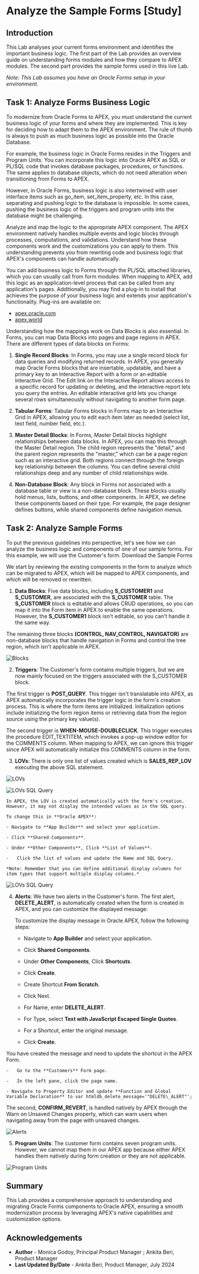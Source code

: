 # Analyze the Sample Forms [Study]

## Introduction
This Lab analyses your current forms environment and identifies the important business logic. The first part of the Lab provides an overview guide on understanding forms modules and how they compare to APEX modules. The second part provides the sample forms used in this live Lab.

*Note: This Lab assumes you have an Oracle Forms setup in your environment.*

## Task 1: Analyze Forms Business Logic
To modernize from Oracle Forms to APEX, you must understand the current business logic of your forms and where they are implemented. This is key for deciding how to adapt them to the APEX environment. The rule of thumb is always to push as much business logic as possible into the Oracle Database.

For example, the business logic in Oracle Forms resides in the Triggers and Program Units. You can incorporate this logic into Oracle APEX as SQL or PL/SQL code that invokes database packages, procedures, or functions. The same applies to database objects, which do not need alteration when transitioning from Forms to APEX.

However, in Oracle Forms, business logic is also intertwined with user interface items such as go_item, set_item_property, etc. In this case, separating and pushing logic to the database is impossible. In some cases, pushing the business logic of the triggers and program units into the database might be challenging.

Analyze and map the logic to the appropriate APEX component. The APEX environment natively handles multiple events and logic blocks through processes, computations, and validations. Understand how these components work and the customizations you can apply to them. This understanding prevents you from rewriting code and business logic that APEX's components can handle automatically.

You can add business logic to Forms through the PL/SQL attached libraries, which you can usually call from form modules. When mapping to APEX, add this logic as an application-level process that can be called from any application's pages. Additionally, you may find a plug-in to install that achieves the purpose of your business logic and extends your application's functionality. Plug-ins are available on:

-	[apex.oracle.com](https://apex.oracle.com/en/solutions/apps/)
-	[apex.world](https://apex.world/ords/f?p=100:700)

Understanding how the mappings work on Data Blocks is also essential. In Forms, you can map Data Blocks into pages and page regions in APEX. There are different types of data blocks on Forms:

1.	**Single Record Blocks**:
In Forms, you may use a single record block for data queries and modifying returned records. In APEX, you generally map Oracle Forms blocks that are insertable, updatable, and have a primary key to an Interactive Report with a form or an editable Interactive Grid. The Edit link on the Interactive Report allows access to a specific record for updating or deleting, and the interactive report lets you query the entries. An editable interactive grid lets you change several rows simultaneously without navigating to another form page.

2. **Tabular Forms**:
Tabular Forms blocks in Forms map to an Interactive Grid in APEX, allowing you to edit each item later as needed (select list, text field, number field, etc.).

3. **Master Detail Blocks**:
In Forms, Master Detail blocks highlight relationships between data blocks. In APEX, you can map this through the Master Detail region. The child region represents the "detail," and the parent region represents the "master," which can be a page region such as an interactive grid. Both regions connect through the foreign key relationship between the columns. You can define several child relationships deep and any number of child relationships wide.

4. **Non-Database Block**:
Any block in Forms not associated with a database table or view is a non-database block. These blocks usually hold menus, lists, buttons, and other components. In APEX, we define these components based on their type. For example, the page designer defines buttons, while shared components define navigation menus.


## Task 2: Analyze Sample Forms
To put the previous guidelines into perspective, let's see how we can analyze the business logic and components of one of our sample forms. For this example, we will use the Customer's form. Download the Sample Forms

We start by reviewing the existing components in the form to analyze which can be migrated to APEX, which will be mapped to APEX components, and which will be removed or rewritten.

1. **Data Blocks**:
Five data blocks, including **S\_CUSTOMER1** and **S\_CUSTOMER**, are associated with the **S\_CUSTOMER** table. The **S\_CUSTOMER** block is editable and allows CRUD operations, so you can map it into the Form item in APEX to enable the same operations. However, the **S\_CUSTOMER1** block isn't editable, so you can't handle it the same way.

The remaining three blocks **(CONTROL, NAV\_CONTROL, NAVIGATOR)** are non-database blocks that handle navigation in Forms and control the tree region, which isn't applicable in APEX.

![Blocks](images/data-blocks.png " ")

2. **Triggers**: The Customer's form contains multiple triggers, but we are now mainly focused on the triggers associated with the S_CUSTOMER block.

The first trigger is **POST\_QUERY**. This trigger isn't translatable into APEX, as APEX automatically incorporates the trigger logic in the form's creation process. This is where the form items are initialized. Initialization options include initializing the form region items or retrieving data from the region source using the primary key value(s).

The second trigger is **WHEN-MOUSE-DOUBLECLICK**. This trigger executes the procedure EDIT_TEXTITEM, which invokes a pop-up window editor for the COMMENTS column. When mapping to APEX, we can ignore this trigger since APEX will automatically initialize this COMMENTS column in the form.

3. **LOVs**: There is only one list of values created which is **SALES\_REP\_LOV** executing the above SQL statement.

![LOVs](images/lovs.png " ")

![LOVs SQL Query](images/sql-query.png " ")

    In APEX, the LOV is created automatically with the form's creation. However, it may not display the intended values as in the SQL query.

    To change this in **Oracle APEX**:

    - Navigate to **App Builder** and select your application.

    - Click **Shared Components**.

    - Under **Other Components**, Click **List of Values**.

    -	Click the list of values and update the Name and SQL Query.

    *Note: Remember that you can define additional display columns for item types that support multiple display columns.*

  ![LOVs SQL Query](images/sales-rep-lovs.jpg " ")

4. **Alerts**: We have two alerts in the Customer's form. The first alert, **DELETE\_ALERT**, is automatically created when the form is created in APEX, and you can customize the displayed message:

    To customize the display message in Oracle APEX, follow the following steps:

    - Navigate to **App Builder** and select your application.

    - Click **Shared Components**.

    - Under **Other Components**, Click **Shortcuts**.

    -	Click **Create**.

    -	Create Shortcut **From Scratch**.

    -	Click Next.

    -	For Name, enter **DELETE\_ALERT**.

    - For Type, select **Text with JavaScript Escaped Single Quotes**.

    - For a Shortcut, enter the original message.

    -	Click **Create**.

  You have created the message and need to update the shortcut in the APEX Form.

    -	Go to the **Customers** Form page.

    -	In the left pane, click the page name.

    - Navigate to Property Editor and update **Function and Global Variable Declaration** to var htmldb_delete_message='"DELETE\_ALERT"';

  The second, **CONFIRM\_REVERT**, is handled natively by APEX through the Warn on Unsaved Changes property, which can warn users when navigating away from the page with unsaved changes.

  ![Alerts](images/alerts.png " ")

5. **Program Units**: The customer form contains seven program units. However, we cannot map them in our APEX app because either APEX handles them natively during form creation or they are not applicable.

  ![Program Units](images/program-units.png " ")

## Summary
This Lab provides a comprehensive approach to understanding and migrating Oracle Forms components to Oracle APEX, ensuring a smooth modernization process by leveraging APEX's native capabilities and customization options.

## Acknowledgements
- **Author** - Monica Godoy, Principal Product Manager ; Ankita Beri, Product Manager
- **Last Updated By/Date** - Ankita Beri, Product Manager, July 2024
